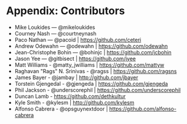 # Appendix: Contributors

* Mike Loukides — @mikeloukides
* Courney Nash — @courtneynash
* Paco Nathan — @pacoid | https://github.com/ceteri
* Andrew Odewahn — @odewahn | https://github.com/odewahn
* Jean-Christophe Bohin — @bohinjc | https://github.com/jcbohin
* Jason Yee — @gitbisect | https://github.com/jyee
* Matt Williams - @matty_jwilliams | https://github.com/mattyw
* Raghavan "Rags" N. Srinivas - @ragss | https://github.com/ragsns
* James Bayer - @jambay | http://github.com/jbayer
* Torstein Gjengedal - @gjengeda | https://github.com/gjengeda
* Phil Jackson - @underscorephil | https://github.com/underscorephil
* Duncan Lamb - https://github.com/dethkultur
* Kyle Smith - @kylesm | http://github.com/kylesm
* Alfonso Cabrera - @opsguynextdoor | https://github.com/alfonso-cabrera
